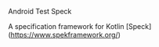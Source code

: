  Android Test Speck
 
 A specification framework for Kotlin  [Speck] (https://www.spekframework.org/)
